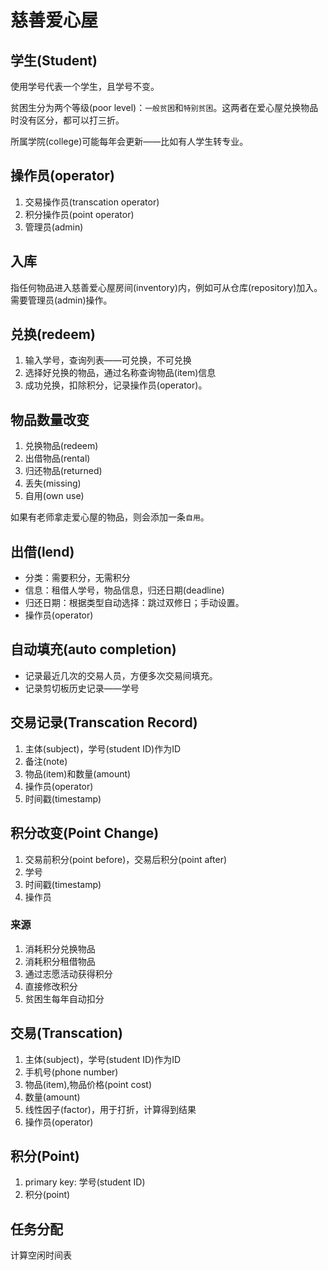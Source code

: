 # 慈善爱心屋

## 学生(Student)

使用学号代表一个学生，且学号不变。

贫困生分为两个等级(poor level)：`一般贫困`和`特别贫困`。这两者在爱心屋兑换物品时没有区分，都可以打三折。

所属学院(college)可能每年会更新——比如有人学生转专业。

## 操作员(operator)

1. 交易操作员(transcation operator)
2. 积分操作员(point operator)
3. 管理员(admin)

## 入库

指任何物品进入慈善爱心屋房间(inventory)内，例如可从仓库(repository)加入。
需要管理员(admin)操作。

## 兑换(redeem)

1. 输入学号，查询列表——可兑换，不可兑换
2. 选择好兑换的物品，通过名称查询物品(item)信息
3. 成功兑换，扣除积分，记录操作员(operator)。

## 物品数量改变

1. 兑换物品(redeem)
2. 出借物品(rental)
3. 归还物品(returned)
4. 丢失(missing)
5. 自用(own use)

如果有老师拿走爱心屋的物品，则会添加一条`自用`。

## 出借(lend)

- 分类：需要积分，无需积分
- 信息：租借人学号，物品信息，归还日期(deadline)
- 归还日期：根据类型自动选择：跳过双修日；手动设置。
- 操作员(operator)

## 自动填充(auto completion)

- 记录最近几次的交易人员，方便多次交易间填充。
- 记录剪切板历史记录——学号

## 交易记录(Transcation Record)

1. 主体(subject)，学号(student ID)作为ID
2. 备注(note)
3. 物品(item)和数量(amount)
4. 操作员(operator)
5. 时间戳(timestamp)

## 积分改变(Point Change)

1. 交易前积分(point before)，交易后积分(point after)
2. 学号
3. 时间戳(timestamp)
4. 操作员

### 来源

1. 消耗积分兑换物品
2. 消耗积分租借物品
3. 通过志愿活动获得积分
4. 直接修改积分
5. 贫困生每年自动扣分

## 交易(Transcation)

1. 主体(subject)，学号(student ID)作为ID
2. 手机号(phone number)
3. 物品(item),物品价格(point cost)
4. 数量(amount)
5. 线性因子(factor)，用于打折，计算得到结果
6. 操作员(operator)

## 积分(Point)

1. primary key: 学号(student ID)
2. 积分(point)

## 任务分配

计算空闲时间表

